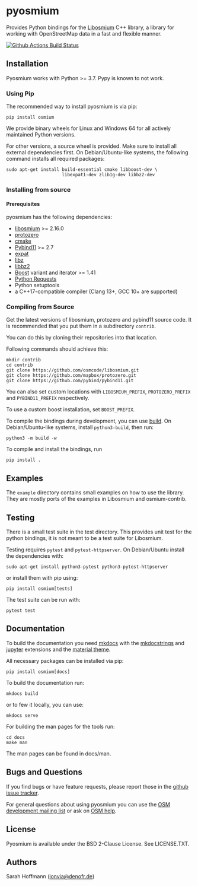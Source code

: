 # pyosmium

Provides Python bindings for the [Libosmium](https://github.com/osmcode/libosmium) C++
library, a library for working with OpenStreetMap data in a fast and flexible
manner.

[![Github Actions Build Status](https://github.com/osmcode/pyosmium/workflows/CI/badge.svg)](https://github.com/osmcode/pyosmium/actions?query=workflow%3ACI)

## Installation

Pyosmium works with Python >= 3.7. Pypy is known to not work.

### Using Pip

The recommended way to install pyosmium is via pip:

    pip install osmium

We provide binary wheels for Linux and Windows 64 for all actively
maintained Python versions.

For other versions, a source wheel is provided. Make sure to install all
external dependencies first. On Debian/Ubuntu-like systems, the following
command installs all required packages:

    sudo apt-get install build-essential cmake libboost-dev \
                         libexpat1-dev zlib1g-dev libbz2-dev


### Installing from source

#### Prerequisites

pyosmium has the following dependencies:

 * [libosmium](https://github.com/osmcode/libosmium) >= 2.16.0
 * [protozero](https://github.com/mapbox/protozero)
 * [cmake](https://cmake.org/)
 * [Pybind11](https://github.com/pybind/pybind11) >= 2.7
 * [expat](https://libexpat.github.io/)
 * [libz](https://www.zlib.net/)
 * [libbz2](https://www.sourceware.org/bzip2/)
 * [Boost](https://www.boost.org/) variant and iterator >= 1.41
 * [Python Requests](https://docs.python-requests.org/)
 * Python setuptools
 * a C++17-compatible compiler (Clang 13+, GCC 10+ are supported)

### Compiling from Source

Get the latest versions of libosmium, protozero and pybind11 source code. It is
recommended that you put them in a subdirectory `contrib`. 

You can do this by cloning their repositories into that location.

Following commands should achieve this:

```
mkdir contrib
cd contrib
git clone https://github.com/osmcode/libosmium.git
git clone https://github.com/mapbox/protozero.git
git clone https://github.com/pybind/pybind11.git
```

You can also set custom locations with `LIBOSMIUM_PREFIX`, `PROTOZERO_PREFIX` and
`PYBIND11_PREFIX` respectively.

To use a custom boost installation, set `BOOST_PREFIX`.

To compile the bindings during development, you can use
[build](https://pypa-build.readthedocs.io/en/stable/).
On Debian/Ubuntu-like systems, install `python3-build`, then
run:

    python3 -m build -w

To compile and install the bindings, run

    pip install .


## Examples

The `example` directory contains small examples on how to use the library.
They are mostly ports of the examples in Libosmium and osmium-contrib.


## Testing

There is a small test suite in the test directory. This provides unit
test for the python bindings, it is not meant to be a test suite for Libosmium.

Testing requires `pytest` and `pytest-httpserver`. On Debian/Ubuntu install
the dependencies with:

    sudo apt-get install python3-pytest python3-pytest-httpserver

or install them with pip using:

    pip install osmium[tests]

The test suite can be run with:

    pytest test


## Documentation

To build the documentation you need [mkdocs](https://www.mkdocs.org/)
with the [mkdocstrings](https://mkdocstrings.github.io/)
and [jupyter](https://github.com/danielfrg/mkdocs-jupyter) extensions
and the [material theme](https://squidfunk.github.io/mkdocs-material/).

All necessary packages can be installed via pip:

    pip install osmium[docs]

To build the documentation run:

    mkdocs build

or to few it locally, you can use:

    mkdocs serve

For building the man pages for the tools run:

    cd docs
    make man

The man pages can be found in docs/man.

## Bugs and Questions

If you find bugs or have feature requests, please report those in the
[github issue tracker](https://github.com/osmcode/pyosmium/issues/).

For general questions about using pyosmium you can use the
[OSM development mailing list](https://lists.openstreetmap.org/listinfo/dev)
or ask on [OSM help](https://help.openstreetmap.org/).

## License

Pyosmium is available under the BSD 2-Clause License. See LICENSE.TXT.

## Authors

Sarah Hoffmann (lonvia@denofr.de)

